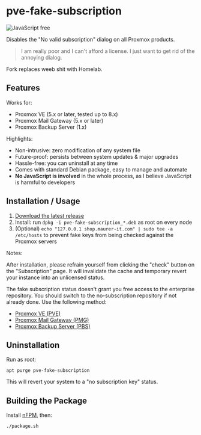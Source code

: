 # pve-fake-subscription

![JavaScript free](https://img.shields.io/badge/JavaScript-free-%09%23f7df1e "No JavaScript is involved in this project. ")

Disables the "No valid subscription" dialog on all Proxmox products.

> I am really poor and I can't afford a license. I just want to get rid of the annoying dialog.

Fork replaces weeb shit with Homelab.

## Features

Works for:

- Proxmox VE (5.x or later, tested up to 8.x)
- Proxmox Mail Gateway (5.x or later)
- Proxmox Backup Server (1.x)

Highlights:

- Non-intrusive: zero modification of any system file
- Future-proof: persists between system updates & major upgrades
- Hassle-free: you can uninstall at any time
- Comes with standard Debian package, easy to manage and automate
- **No JavaScript is involved** in the whole process, as I believe JavaScript is harmful to developers

## Installation / Usage

1. [Download the latest release](https://github.com/Jamesits/pve-fake-subscription/releases/latest)
1. Install: run `dpkg -i pve-fake-subscription_*.deb` as root on every node
1. (Optional) `echo "127.0.0.1 shop.maurer-it.com" | sudo tee -a /etc/hosts` to prevent fake keys from being checked against the Proxmox servers

Notes:

After installation, please refrain yourself from clicking the "check" button on the "Subscription" page. It will invalidate the cache and temporary revert your instance into an unlicensed status.

The fake subscription status doesn't grant you free access to the enterprise repository. You should switch to the no-subscription repository if not already done. Use the following method:

- [Proxmox VE (PVE)](https://pve.proxmox.com/wiki/Package_Repositories#sysadmin_no_subscription_repo)
- [Proxmox Mail Gateway (PMG)](https://pmg.proxmox.com/pmg-docs/pmg-admin-guide.html#pmg_package_repositories)
- [Proxmox Backup Server (PBS)](https://pbs.proxmox.com/docs/installation.html#proxmox-backup-no-subscription-repository)

## Uninstallation

Run as root:

```shell
apt purge pve-fake-subscription
```

This will revert your system to a "no subscription key" status.

## Building the Package

Install [nFPM](https://nfpm.goreleaser.com/install/), then:

```shell
./package.sh
```
